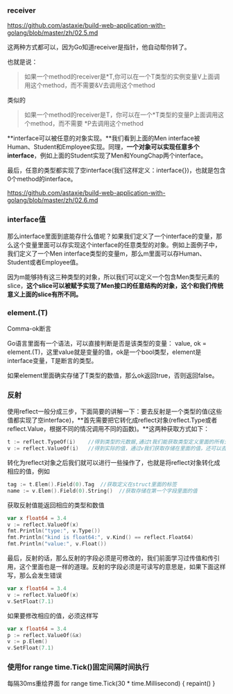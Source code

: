 ### receiver

https://github.com/astaxie/build-web-application-with-golang/blob/master/zh/02.5.md

这两种方式都可以，因为Go知道receiver是指针，他自动帮你转了。

也就是说：

> 如果一个method的receiver是*T,你可以在一个T类型的实例变量V上面调用这个method，而不需要&V去调用这个method

类似的

> 如果一个method的receiver是T，你可以在一个*T类型的变量P上面调用这个method，而不需要 *P去调用这个method





**interface可以被任意的对象实现。**我们看到上面的Men interface被Human、Student和Employee实现。同理，**一个对象可以实现任意多个interface**，例如上面的Student实现了Men和YoungChap两个interface。

最后，任意的类型都实现了空interface(我们这样定义：interface{})，也就是包含0个method的interface。



https://github.com/astaxie/build-web-application-with-golang/blob/master/zh/02.6.md

### interface值

那么interface里面到底能存什么值呢？如果我们定义了一个interface的变量，那么这个变量里面可以存实现这个interface的任意类型的对象。例如上面例子中，我们定义了一个Men interface类型的变量m，那么m里面可以存Human、Student或者Employee值。

因为m能够持有这三种类型的对象，所以我们可以定义一个包含Men类型元素的slice，**这个slice可以被赋予实现了Men接口的任意结构的对象，这个和我们传统意义上面的slice有所不同。**



### element.(T)

Comma-ok断言

Go语言里面有一个语法，可以直接判断是否是该类型的变量： value, ok = element.(T)，这里value就是变量的值，ok是一个bool类型，element是interface变量，T是断言的类型。

如果element里面确实存储了T类型的数值，那么ok返回true，否则返回false。



### 反射

使用reflect一般分成三步，下面简要的讲解一下：要去反射是一个类型的值(这些值都实现了空interface)，**首先需要把它转化成reflect对象(reflect.Type或者reflect.Value，根据不同的情况调用不同的函数)。**这两种获取方式如下：

```go
t := reflect.TypeOf(i)    //得到类型的元数据,通过t我们能获取类型定义里面的所有元素
v := reflect.ValueOf(i)   //得到实际的值，通过v我们获取存储在里面的值，还可以去改变值
```

转化为reflect对象之后我们就可以进行一些操作了，也就是将reflect对象转化成相应的值，例如

```go
tag := t.Elem().Field(0).Tag  //获取定义在struct里面的标签
name := v.Elem().Field(0).String()  //获取存储在第一个字段里面的值
```

获取反射值能返回相应的类型和数值

```go
var x float64 = 3.4
v := reflect.ValueOf(x)
fmt.Println("type:", v.Type())
fmt.Println("kind is float64:", v.Kind() == reflect.Float64)
fmt.Println("value:", v.Float())
```

最后，反射的话，那么反射的字段必须是可修改的，我们前面学习过传值和传引用，这个里面也是一样的道理。反射的字段必须是可读写的意思是，如果下面这样写，那么会发生错误

```Go
var x float64 = 3.4
v := reflect.ValueOf(x)
v.SetFloat(7.1)
```

如果要修改相应的值，必须这样写

```go
var x float64 = 3.4
p := reflect.ValueOf(&x)
v := p.Elem()
v.SetFloat(7.1)
```

### 使用for range time.Tick()固定间隔时间执行
每隔30ms重绘界面
for range time.Tick(30 * time.Millisecond) {
    repaint()
}

